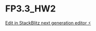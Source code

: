 # FP3.3_HW2

[Edit in StackBlitz next generation editor ⚡️](https://stackblitz.com/~/github.com/sanjayxzz/FP3.3_HW2)